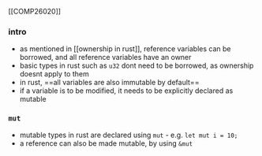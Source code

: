 [[COMP26020]]

### intro
- as mentioned in [[ownership in rust]], reference variables can be borrowed, and all reference variables have an owner
- basic types in rust such as `u32` dont need to be borrowed, as ownership doesnt apply to them
- in rust, ==all variables are also immutable by default== 
- if a variable is to be modified, it needs to be explicitly declared as mutable

### `mut`
- mutable types in rust are declared using `mut` - e.g. `let mut i = 10;`
- a reference can also be made mutable, by using `&mut`